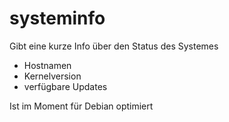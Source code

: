 # systeminfo
Gibt eine kurze Info über den Status des Systemes

* Hostnamen 
* Kernelversion
* verfügbare Updates

Ist im Moment für Debian optimiert

